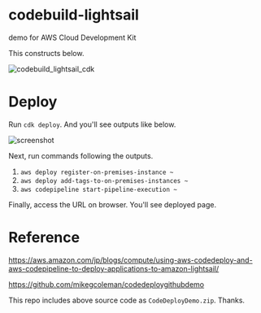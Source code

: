 # codebuild-lightsail

demo for AWS Cloud Development Kit

This constructs below.

![codebuild_lightsail_cdk](https://user-images.githubusercontent.com/50583728/164890057-b58fad1f-826e-4c45-8c60-f1f94019515d.png)

# Deploy

Run `cdk deploy`. And you'll see outputs like below.

![screenshot](https://user-images.githubusercontent.com/50583728/164890060-f178a52a-4c9f-473c-b46c-a3ec707c9590.png)

Next, run commands following the outputs.

1. `aws deploy register-on-premises-instance ~`
1. `aws deploy add-tags-to-on-premises-instances ~`
1. `aws codepipeline start-pipeline-execution ~`

Finally, access the URL on browser. You'll see deployed page.

# Reference
https://aws.amazon.com/jp/blogs/compute/using-aws-codedeploy-and-aws-codepipeline-to-deploy-applications-to-amazon-lightsail/

https://github.com/mikegcoleman/codedeploygithubdemo

This repo includes above source code as `CodeDeployDemo.zip`. Thanks.
